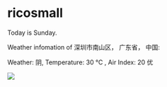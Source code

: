 # ricosmall

Today is Sunday.

Weather infomation of 深圳市南山区， 广东省， 中国: 

Weather: 阴, Temperature: 30 ℃ , Air Index: 20 优

<img src="https://github-readme-stats.vercel.app/api?username=ricosmall&show_icons=true" />
